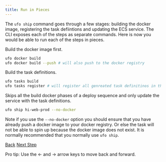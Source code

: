 ```yaml
---
title: Run in Pieces
---
```


The `ufo ship` command goes through a few stages: building the docker image, registering the task defiintions and updating the ECS service.  The CLI exposes each of the steps as separate commands.  Here is now you would be able to run each of the steps in pieces.

Build the docker image first.

```bash
ufo docker build
ufo docker build --push # will also push to the docker registry
```

Build the task definitions.

```bash
ufo tasks build
ufo tasks register # will register all genreated task definitinos in the ufo/output folder
```

Skips all the build docker phases of a deploy sequence and only update the service with the task definitions.

```bash
ufo ship hi-web-prod --no-docker
```
Note if you use the `--no-docker` option you should ensure that you have already push a docker image to your docker registry.  Or else the task will not be able to spin up because the docker image does not exist.  It is normally recommended that you normally use `ufo ship`.

<a id="prev" class="btn btn-basic" href="{% link _docs/conventions.md %}">Back</a>
<a id="next" class="btn btn-primary" href="{% link _docs/single-task.md %}">Next Step</a>
<p class="keyboard-tip">Pro tip: Use the <- and -> arrow keys to move back and forward.</p>
